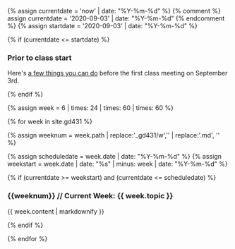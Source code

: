 
{% assign currentdate = 'now' | date: "%Y-%m-%d" %}
{% comment %}
assign currentdate = '2020-09-03' | date: "%Y-%m-%d"
{% endcomment %}
{% assign startdate = '2020-09-03' | date: "%Y-%m-%d" %}

{% if (currentdate <= startdate) %}

<section class="schedule-list">

### Prior to class start

Here's [a few things you can do](/gd-431/00/early-start) before the first class meeting on September 3rd.

</section>

{% endif %}


{% assign week = 6 | times: 24 | times: 60 | times: 60 %}

{% for week in site.gd431 %}

{% assign weeknum = week.path | replace:'_gd431/w','' | replace:'.md', '' %}

{% assign scheduledate = week.date | date: "%Y-%m-%d" %}
{% assign weekstart = week.date | date: "%s" | minus: week | date: "%Y-%m-%d" %}

{% if (currentdate >= weekstart) and (currentdate <= scheduledate) %}


<section class="schedule-list">

<h3 id="current-week">{{weeknum}} // Current Week: {{ week.topic }}</h3>

{{ week.content | markdownify }}

</section>


{% endif %}

{% endfor %}
